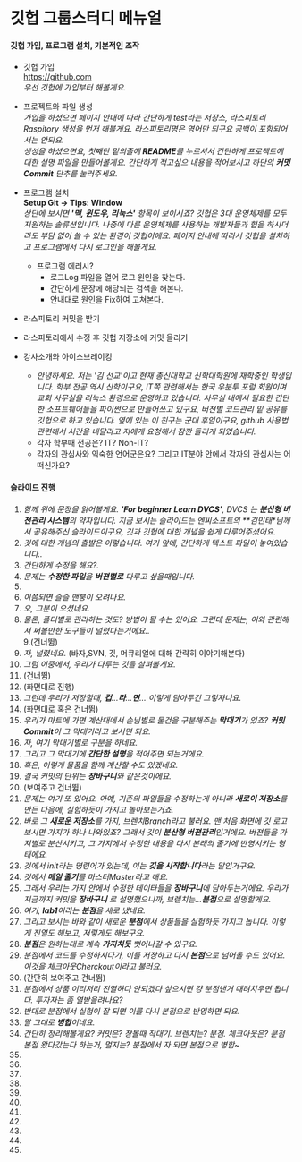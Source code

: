 # 깃헙 그룹스터디 메뉴얼

#### 깃헙 가입, 프로그램 설치, 기본적인 조작
- 깃헙 가입  
https://github.com  
_우선 깃헙에 가입부터 해볼게요._  
  
- 프로젝트와 파일 생성  
_가입을 하셨으면 페이지 안내에 따라 간단하게 test라는 저장소, 라스피토리Raspitory 생성을 먼저 해볼게요. 라스피토리명은 영어만 되구요 공백이 포함되어서는 안되요._  
_생성을 하셨으면요, 첫째단 밑의줄에 **README**를 누르셔서 간단하게 프로젝트에 대한 설명 파일을 만들어볼게요. 간단하게 적고싶으 내용을 적어보시고 하단의 **커밋Commit** 단추를 눌러주세요._    

- 프로그램 설치  
**Setup Git -> Tips: Window**  
_상단에 보시면 **'맥, 윈도우, 리눅스'** 항목이 보이시죠? 깃헙은 3대 운영체제를 모두 지원하는 솔류션입니다. 나중에 다른 운영체제를 사용하는 개발자들과 협을 하시더라도 부담 없이 쓸 수 있는 환경이 깃헙이에요. 페이지 안내에 따라서 깃헙을 설치하고 프로그램에서 다시 로그인을 해볼게요._   

  - 프로그램 에러시?
    - 로그Log 파일을 열어 로그 원인을 찾는다.
    - 간단하게 문장에 해당되는 검색을 해본다.
    - 안내대로 원인을 Fix하여 고쳐본다.

- 라스피토리 커밋을 받기
- 라스피토리에서 수정 후 깃헙 저장소에 커밋 올리기

- 강사소개와 아이스브레이킹
  - _안녕하세요. 저는 '김 선교'이고 현재 총신대학교 신학대학원에 재학중인 학생입니다. 학부 전공 역시 신학이구요, IT쪽 관련해서는 한국 우분투 포럼 회원이며 교회 사무실을 리눅스 환경으로 운영하고 있습니다. 사무실 내에서 필요한 간단한 소프트웨어들을 파이썬으로 만들어쓰고 있구요, 버전별 코드관리 밑 공유를 깃헙으로 하고 있습니다. 옆에 있는 이 친구는 군대 후임이구요, github 사용법 관련해서 시간을 내달라고 저에게 요청해서 잠깐 들리게 되었습니다._  
  - 각자 학부때 전공은?  IT? Non-IT?
  - 각자의 관심사와 익숙한 언어군은요? 그리고 IT분야 안에서 각자의 관심사는 어떠신가요?

#### 슬라이드 진행  

1.  _함께 위에 문장을 읽어볼게요. **'For beginner Learn DVCS'**, DVCS 는 **분산형 버전관리 시스템**의 약자입니다. 지금 보시는 슬라이드는 엔씨소프트의 **김민태*님께서 공유해주신 슬라이드이구요, 깃과 깃헙에 대한 개념을 쉽게 다루어주셨어요._
2. _깃에 대한 개념의 출발은 이렇습니다. 여기 앞에, 간단하게 텍스트 파일이 놓여있습니다.._   
3.  _간단하게 수정을 해요?._  
4.  _문제는 **수정한 파일**을 **버젼별로** 다루고 싶을때입니다._  
5.  
6.  _이쯤되면 슬슬 맨붕이 오려나요._  
7.  _오, 그분이 오셨네요._  
8.  _물론, 폴더별로 관리하는 것도? 방법이 될 수는 있어요. 그런데 문제는, 이와 관련해서 써볼만한 도구들이 널렸다는거에요.._  
9.(건너뜀)  
10. _자, 널렸네요._ (바자,SVN, 깃, 머큐리얼에 대해 간략히 이야기해본다)   
11. _그럼 이중에서, 우리가 다루는 깃을 살펴볼게요._  
12. (건너뜀)  
13. (화면대로 진행)
14. _그런데 우리가 저장할때, **컵**...**라**...**면**... 이렇게 담아두긴 그렇자나요._
15. (화면대로 혹은 건너뜀)  
16. _우리가 마트에 가면 계산대에서 손님별로 물건을 구분해주는 **막대기**가 있죠? **커밋Commit**이 그 막대기라고 보시면 되요._    
17. _자, 여기 막대기별로 구분을 하네요._    
18. _그리고 그 막대기에 **간단한 설명**을 적어주면 되는거에요._    
19. _혹은, 이렇게 물품을 함께 계산할 수도 있겠네요._   
20. _결국 커밋의 단위는 **장바구니**와 같은것이에요._    
21. (보여주고 건너뜀)  
22. _문제는 여기 또 있어요. 아예, 기존의 파일들을 수정하는게 아니라 **새로이 저장소**를 만든 다음에, 실험하듯이 가지고 놀아보는거죠._    
23. _바로 그 **새로운 저장소**를 가지, 브렌치Branch라고 불러요. 맨 처음 화면에 깃 로고 보시면 가지가 하나 나와있죠? 그래서 깃이 **분산형 버젼관리**인거에요. 버젼들을 가지별로 분산시키고, 그 가지에서 수정한 내용을 다시 본래의 줄기에 반영시키는 형태에요._    
24. _깃에서 init라는 명령어가 있는데, 이는 **깃을 시작합니다**라는 말인거구요._    
25. _깃에서 **메일 줄기**를 마스터Master라고 해요._  
26. _그래서 우리는 가지 안에서 수정한 데이타들을 **장바구니**에 담아두는거에요. 우리가 지금까지 커밋을 **장바구니** 로 설명했으니까, 브렌치는...**분점**으로 설명할게요._  
27. _여기, **lab1**이라는 **분점**을 새로 냈네요._   
28. _그리고 보시는 바와 같이 새로운 **분점**에서 상품들을 실험하듯 가지고 놉니다. 이렇게 진열도 해보고, 저렇게도 해보구요._  
29. _**분점**은 원하는대로 계속 **가지치듯** 뻣어나갈 수 있구요._   
30. _분점에서 코드를 수정하시다가, 이를 저장하고 다시 **본점**으로 넘어올 수도 있어요. 이것을 체크아웃Cherckout이라고 불러요._   
31. (간단히 보여주고 건너뜀) 
32. _분점에서 상품 이리저리 진열하다 안되겠다 싶으시면 걍 분점낸거 때려치우면 됩니다. 투자자는 좀 열받을려나요?_  
33. _반대로 분점에서 실험이 잘 되면 이를 다시 본점으로 반영하면 되요._   
34. _말 그대로 **병합**이네요._   
35. _간단히 정리해볼게요? 커밋은? 장볼때 작대기. 브렌치는? 분점. 체크아웃은? 분점 본점 왔다갔는다 하는거, 멀지는? 분점에서 자 되면 본점으로 병합~_   
36.  
37.  
38.  
39.  
40.  
41.  
42.  
43.  
44.  
45.  
46.  
